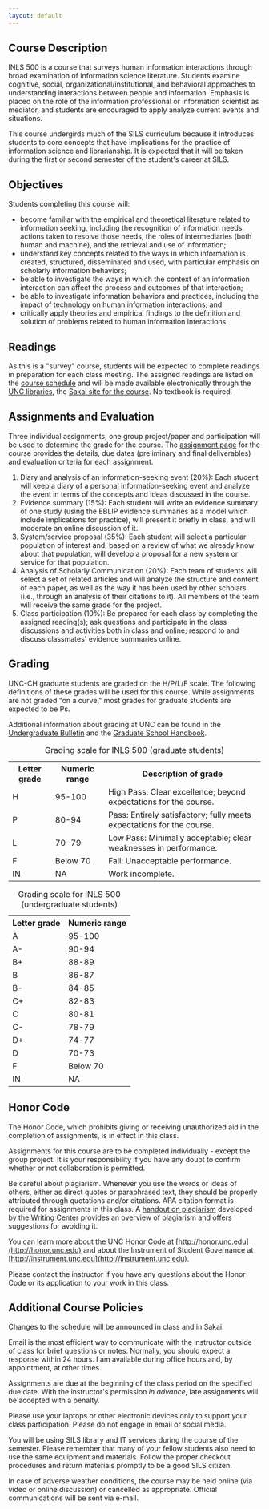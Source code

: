```yaml
---
layout: default
---
```


Course Description
------------------

INLS 500 is a course that surveys human information interactions through
broad examination of information science literature. Students examine
cognitive, social, organizational/institutional, and behavioral
approaches to understanding interactions between people and information.
Emphasis is placed on the role of the information professional or
information scientist as mediator, and students are encouraged to apply
analyze current events and situations.

This course undergirds much of the SILS curriculum because it introduces
students to core concepts that have implications for the practice of
information science and librarianship. It is expected that it will be
taken during the first or second semester of the student's career at
SILS.

Objectives
----------

Students completing this course will:

-   become familiar with the empirical and theoretical literature
    related to information seeking, including the recognition of
    information needs, actions taken to resolve those needs, the roles
    of intermediaries (both human and machine), and the retrieval and
    use of information;
-   understand key concepts related to the ways in which information is
    created, structured, disseminated and used, with particular emphasis
    on scholarly information behaviors;
-   be able to investigate the ways in which the context of an
    information interaction can affect the process and outcomes of that
    interaction;
-   be able to investigate information behaviors and practices,
    including the impact of technology on human information
    interactions; and
-   critically apply theories and empirical findings to the definition
    and solution of problems related to human information interactions.

Readings
--------

As this is a "survey" course, students will be expected to complete
readings in preparation for each class meeting. The assigned readings
are listed on the [course
schedule](schedule-500-f15.html "course schedule") and will be made
available electronically through the [UNC
libraries](http://library.unc.edu "library website"), the [Sakai site
for the
course](https://sakai.unc.edu/portal/site/inls500_003_f15 "Sakai"). No
textbook is required.

Assignments and Evaluation
--------------------------

Three individual assignments, one group project/paper and participation
will be used to determine the grade for the course. The [assignment
page](assignments-500-f15.html "Assignments page") for the course
provides the details, due dates (preliminary and final deliverables) and
evaluation criteria for each assignment.

1.  Diary and analysis of an information-seeking event (20%): Each
    student will keep a diary of a personal information-seeking event
    and analyze the event in terms of the concepts and ideas discussed
    in the course.
2.  Evidence summary (15%): Each student will write an evidence summary
    of one study (using the EBLIP evidence summaries as a model which
    include implications for practice), will present it briefly in
    class, and will moderate an online discussion of it.
3.  System/service proposal (35%): Each student will select a particular
    population of interest and, based on a review of what we already
    know about that population, will develop a proposal for a new system
    or service for that population.
4.  Analysis of Scholarly Communication (20%): Each team of students
    will select a set of related articles and will analyze the structure
    and content of each paper, as well as the way it has been used by
    other scholars (i.e., through an analysis of their citations to it).
    All members of the team will receive the same grade for the project.
5.  Class participation (10%): Be prepared for each class by completing
    the assigned reading(s); ask questions and participate in the class
    discussions and activities both in class and online; respond to and
    discuss classmates' evidence summaries online.

Grading
-------

UNC-CH graduate students are graded on the H/P/L/F scale. The following
definitions of these grades will be used for this course. While
assignments are not graded "on a curve," most grades for graduate
students are expected to be Ps.

Additional information about grading at UNC can be found in the
[Undergraduate
Bulletin](http://www.unc.edu/ugradbulletin/procedures1.html#grading "grading section of the Undergraduate Bulletin")
and the [Graduate School
Handbook](http://handbook.unc.edu/grading.html "grading section of the Graduate School Handbook").

<table class="grades">
  <caption>Grading scale for INLS 500 (graduate students)</caption>
  <tr>
    <th>Letter grade</th>
    <th>Numeric range</th>
    <th class="description">Description of grade</th>
  </tr>  
  <tr>
    <td>H</td>
    <td>95-100</td>
    <td>High Pass: Clear excellence; beyond expectations for the course. </td>
  </tr>
  <tr>
    <td>P</td>
    <td>80-94</td>
    <td>Pass: Entirely satisfactory; fully meets expectations for the course.</td>
  </tr>
  <tr>
    <td>L</td>
    <td>70-79</td>
    <td>Low Pass: Minimally acceptable; clear weaknesses in performance.</td>
  </tr>
  <tr>
    <td>F</td>
    <td>Below 70</td>
    <td>Fail: Unacceptable performance.</td>
  </tr>
  <tr>
    <td>IN</td>
    <td>NA</td>
    <td>Work incomplete.</td>
  </tr>
</table>


<table class="undergrad">
  <caption>Grading scale for INLS 500 (undergraduate students)</caption>
  <tr>
    <th scope="col">Letter grade</th>
    <th scope="col">Numeric range</th>
    <!--<th scope="col" class="description">Description of grade</th>-->
  </tr>
  <tr>
    <td>A</td>
    <td>95-100</td>
    <!--<td>Mastery of course content at the highest level of attainment that can reasonably be expected of students at a     given stage of development.</td>-->
  </tr>
  <tr>
    <td>A-</td>
    <td>90-94</td>
    <!--<td>&nbsp;</td>-->
  </tr>
  <tr>
    <td>B+</td>
    <td>88-89</td>
    <!--<td>&nbsp;</td>-->
  </tr>
  <tr>
    <td>B</td>
    <td>86-87</td>
    <!--<td>Strong performance demonstrating a high level of attainment for a student at a given stage of development.</td>-->
  </tr>
  <tr>
    <td>B-</td>
    <td>84-85</td>
    <!--<td>&nbsp;</td>-->
  </tr>
  <tr>
    <td>C+</td>
    <td>82-83</td>
    <!--<td>&nbsp;</td>-->
  </tr>
  <tr>
    <td>C</td>
    <td>80-81</td>
    <!--<td>A totally acceptable performance demonstrating an adequate level of attainment for a student at a given stage of development. </td>-->
  </tr>
  <tr>
    <td>C-</td>
    <td>78-79</td>
    <!--<td>&nbsp;</td>-->
  </tr>
  <tr>
    <td>D+</td>
    <td>74-77</td>
    <!-- <td>&nbsp;</td>-->
  </tr>
  <tr>
    <td>D</td>
    <td>70-73</td>
    <!--<td>A marginal performance in the required exercises demonstrating a minimal passing level of attainment for a student at a given stage of development. </td>-->
  </tr>
  <tr>
    <td>F</td>
    <td>Below 70</td>
    <!--<td>For whatever reasons, an unacceptable performance. The F grade indicates that the student's performance in the required exercises has revealed almost no understanding of the course content. </td>-->
  </tr>
  <tr>
    <td>IN</td>
    <td>NA</td>
    <!--<td>Work incomplete.</td>-->
  </tr>
</table>

Honor Code
----------

The Honor Code, which prohibits giving or receiving unauthorized aid in
the completion of assignments, is in effect in this class.

Assignments for this course are to be completed individually - except
the group project. It is your responsibility if you have any doubt to
confirm whether or not collaboration is permitted.

Be careful about plagiarism. Whenever you use the words or ideas of
others, either as direct quotes or paraphrased text, they should be
properly attributed through quotations and/or citations. APA citation
format is required for assignments in this class. A [handout on
plagiarism](http://writingcenter.unc.edu/handouts/plagiarism/ "UNC Writing center handout on plagiarism")
developed by the [Writing
Center](http://writingcenter.unc.edu "UNC Writing Center") provides an
overview of plagiarism and offers suggestions for avoiding it.

You can learn more about the UNC Honor Code at [http://honor.unc.edu](http://honor.unc.edu)
and about the Instrument of Student Governance at
[http://instrument.unc.edu](http://instrument.unc.edu).

Please contact the instructor if you have any questions about the Honor
Code or its application to your work in this class.

Additional Course Policies
--------------------------

Changes to the schedule will be announced in class and in Sakai.

Email is the most efficient way to communicate with the instructor
outside of class for brief questions or notes. Normally, you should
expect a response within 24 hours. I am available during office hours
and, by appointment, at other times.

Assignments are due at the beginning of the class period on the
specified due date. With the instructor's permission *in advance*, late
assignments will be accepted with a penalty.

Please use your laptops or other electronic devices only to support your
class participation. Please do not engage in email or social media.

You will be using SILS library and IT services during the course of the
semester. Please remember that many of your fellow students also need to
use the same equipment and materials. Follow the proper checkout
procedures and return materials promptly to be a good SILS citizen.

In case of adverse weather conditions, the course may be held online
(via video or online discussion) or cancelled as appropriate. Official
communications will be sent via e-mail.